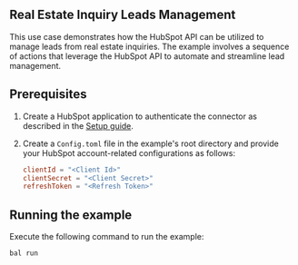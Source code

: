 ## Real Estate Inquiry Leads Management

This use case demonstrates how the HubSpot API can be utilized to manage leads from real estate inquiries. The example involves a sequence of actions that leverage the HubSpot API to automate and streamline lead management.

## Prerequisites

1. Create a HubSpot application to authenticate the connector as described in the [Setup guide](https://github.com/ballerina-platform/module-ballerinax-hubspot.crm.object.leads/blob/38bfdb49b5b8d209729700d8e52961f6a08d632f/ballerina/Package.md#setup-guide).

2. Create a `Config.toml` file in the example's root directory and provide your HubSpot account-related configurations as follows:

    ```toml
    clientId = "<Client Id>"
    clientSecret = "<Client Secret>"
    refreshToken = "<Refresh Token>"
    ```

## Running the example

Execute the following command to run the example:

```bash
bal run
```
